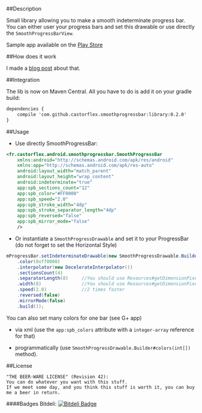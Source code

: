 ##Description

Small library allowing you to make a smooth indeterminate progress bar. You can either user your progress bars and set this drawable or use directly the `SmoothProgressBarView`.

Sample app available on the [Play Store]

##How does it work

I made a [blog post] about that.

##Integration

The lib is now on Maven Central. All you have to do is add it on your gradle build:

```xml
dependencies {
    compile 'com.github.castorflex.smoothprogressbar:library:0.2.0'
}
```

##Usage

-	Use directly SmoothProgressBar:

```xml
<fr.castorflex.android.smoothprogressbar.SmoothProgressBar
	xmlns:android="http://schemas.android.com/apk/res/android"
	xmlns:app="http://schemas.android.com/apk/res-auto"
    android:layout_width="match_parent"
    android:layout_height="wrap_content"
    android:indeterminate="true"
    app:spb_sections_count="12"
    app:spb_color="#FF0000"
    app:spb_speed="2.0"
    app:spb_stroke_width="4dp"
    app:spb_stroke_separator_length="4dp"
    app:spb_reversed="false"
    app:spb_mirror_mode="false"
    />
```

-   Or instantiate a `SmoothProgressDrawable` and set it to your ProgressBar (do not forget to set the Horizontal Style)

```java
mProgressBar.setIndeterminateDrawable(new SmoothProgressDrawable.Builder(context)
    .color(0xff0000)
    .interpolator(new DecelerateInterpolator())
    .sectionsCount(4)
    .separatorLength(8)     //You should use Resources#getDimensionPixelSize
    .width(8)               //You should use Resources#getDimensionPixelSize
    .speed(2.0)             //2 times faster
    .reversed(false)
    .mirrorMode(false)
    .build());
```

You can also set many colors for one bar (see G+ app)

-   via xml (use the `app:spb_colors` attribute with a `integer-array` reference for that)

-   programmatically (use `SmoothProgressDrawable.Builder#colors(int[])` method).


##License

```
"THE BEER-WARE LICENSE" (Revision 42):
You can do whatever you want with this stuff.
If we meet some day, and you think this stuff is worth it, you can buy me a beer in return.
```

####Badges
Bitdeli: [![Bitdeli Badge](https://d2weczhvl823v0.cloudfront.net/castorflex/smoothprogressbar/trend.png)](https://bitdeli.com/free "Bitdeli Badge")

[blog post]: http://antoine-merle.com/blog/2013/11/12/make-your-progressbar-more-smooth/

[Play Store]: https://play.google.com/store/apps/details?id=fr.castorflex.android.smoothprogressbar.sample

